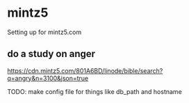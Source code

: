 # mintz5
Setting up for mintz5.com

## do a study on anger
https://cdn.mintz5.com/801A6BD/linode/bible/search?q=angry&n=3100&json=true

TODO:
make config file for things like db_path and hostname